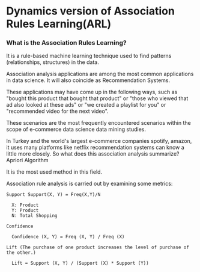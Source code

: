 # Dynamics version of Association Rules Learning(ARL)


### What is the Association Rules Learning?

It is a rule-based machine learning technique used to find patterns (relationships, structures) in the data.

Association analysis applications are among the most common applications in data science. It will also coincide as Recommendation Systems.

These applications may have come up in the following ways, such as "bought this product that bought that product" or "those who viewed that ad also looked at these ads" or "we created a playlist for you" or "recommended video for the next video".

These scenarios are the most frequently encountered scenarios within the scope of e-commerce data science data mining studies.

In Turkey and the world's largest e-commerce companies spotify, amazon, it uses many platforms like netflix recommendation systems can know a little more closely.
So what does this association analysis summarize?
Apriori Algorithm

It is the most used method in this field.

Association rule analysis is carried out by examining some metrics:

    Support Support(X, Y) = Freq(X,Y)/N

      X: Product
      Y: Product
      N: Total Shopping

    Confidence

      Confidence (X, Y) = Freq (X, Y) / Freq (X)

    Lift (The purchase of one product increases the level of purchase of the other.)

      Lift = Support (X, Y) / (Support (X) * Support (Y))
